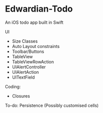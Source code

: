 # Edwardian-Todo
An iOS todo app built in Swift

UI
- Size Classes
- Auto Layout constraints
- Toolbar/Buttons
- TableView
- TableViewRowAction
- UIAlertController
- UIAlertAction
- UITextField

Coding:
- Closures

To-do:
Persistence
(Possibly customised cells)
